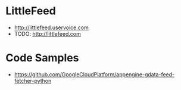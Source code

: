 LittleFeed
==========
* http://littlefeed.uservoice.com
* TODO: http://littlefeed.com

Code Samples
============
* https://github.com/GoogleCloudPlatform/appengine-gdata-feed-fetcher-python
